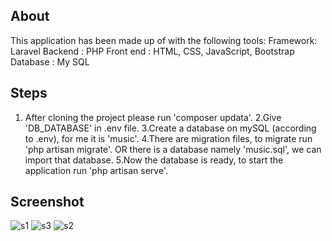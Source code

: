 
About
------------------------------------------------------------------------------------
This application has been made up of with the following tools:
    Framework:  Laravel
    Backend  : PHP
    Front end : HTML, CSS, JavaScript, Bootstrap
    Database : My SQL

Steps
------------------------------------------------------------------------------------
1. After cloning the project please run 'composer updata'.
2.Give 'DB_DATABASE' in .env file.
3.Create a database on mySQL (according to .env), for me it is 'music'.
4.There are migration files, to migrate run 'php artisan migrate'.
OR
there is a database namely 'music.sql', we can import that database.
5.Now the database is ready, to start the application run 'php artisan serve'.

Screenshot
--------------------------------------------------------------------------------------
![s1](https://user-images.githubusercontent.com/86314182/177190052-812ece2b-e259-4c0d-824c-3fbbdc8b6867.png)
![s3](https://user-images.githubusercontent.com/86314182/177190418-f47e8016-d7e2-4b86-8d18-b6ca697d3c5b.png)
![s2](https://user-images.githubusercontent.com/86314182/177190524-0e8e435a-4e18-4b9c-ad11-c1868d7c56c0.png)
